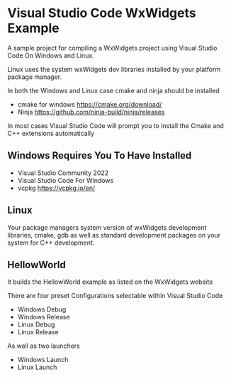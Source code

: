 # Visual Studio Code WxWidgets Example
A sample project for compiling a WxWidgets project using Visual Studio Code On Windows and Linux.

Linux uses the system wxWidgets dev libraries installed by your platform package manager.

In both the Windows and Linux case cmake and ninja should be installed
- cmake for windows https://cmake.org/download/
- Ninja https://github.com/ninja-build/ninja/releases


In most cases Visual Studio Code will prompt you to install the Cmake and C++ extensions automatically

##  Windows Requires You To Have Installed

- Visual Studio Community 2022
- Visual Studio Code For Windows
- vcpkg https://vcpkg.io/en/

## Linux

Your package managers system version of wxWidgets development libraries, cmake, gdb as well as standard development packages on your system for C++ development.

## HellowWorld

It builds the HellowWorld example as listed on the WxWidgets website

There are four preset Configurations selectable within Visual Studio Code
- Windows Debug
- Windows Release
- Linux Debug 
- Linux Release

As well as two launchers

- Windows Launch 
- Linux Launch





